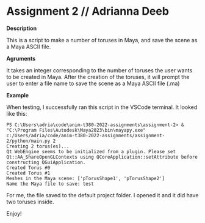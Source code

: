 # Assignment 2 // Adrianna Deeb

**Description**

This is a script to make a number of toruses in Maya, and save the scene as a Maya ASCII file.


**Agruments**

It takes an integer corresponding to the number of toruses the user wants to be created in Maya.
After the creation of the toruses, it will prompt the user to enter a file name to save the scene as a Maya ASCII file (.ma)

**Example**

When testing, I successfully ran this script in the VSCode terminal. It looked like this:
```
PS C:\Users\adria\code\anim-t380-2022-assignments\assignment-2> & "C:\Program Files\Autodesk\Maya2023\bin\mayapy.exe" c:/Users/adria/code/anim-t380-2022-assignments/assignment-2/python/main.py 2
Creating 2 torus(es)...
Qt WebEngine seems to be initialized from a plugin. Please set Qt::AA_ShareOpenGLContexts using QCoreApplication::setAttribute before constructing QGuiApplication.
Created Torus #0
Created Torus #1
Meshes in the Maya scene: ['pTorusShape1', 'pTorusShape2']
Name the Maya file to save: test
```
For me, the file saved to the default project folder. I opened it and it did have two toruses inside.

Enjoy!
